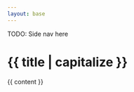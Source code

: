 ```yaml
---
layout: base
---
```



<div class="grid-row grid-gap">
  <div class="tablet:grid-col-3">TODO: Side nav here </div>
  <div class="usa-prose tablet:grid-col-fill">
    <h1> {{ title  | capitalize }}</h1>
    {{ content }}
  </div>
</div>